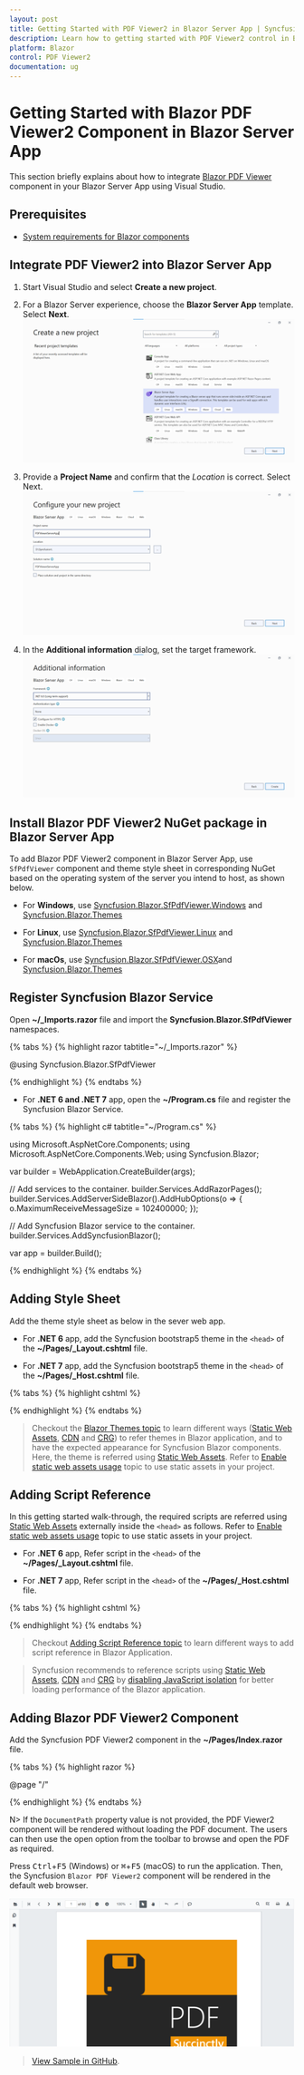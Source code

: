 ```yaml
---
layout: post
title: Getting Started with PDF Viewer2 in Blazor Server App | Syncfusion
description: Learn how to getting started with PDF Viewer2 control in Blazor Server-side application. You can view and comment on PDFs in ease and also can fill fields. 
platform: Blazor
control: PDF Viewer2
documentation: ug
---
```


# Getting Started with Blazor PDF Viewer2 Component in Blazor Server App

This section briefly explains about how to integrate [Blazor PDF Viewer](https://www.syncfusion.com/blazor-components/blazor-pdf-viewer) component in your Blazor Server App using Visual Studio.

## Prerequisites

* [System requirements for Blazor components](https://blazor.syncfusion.com/documentation/system-requirements)

## Integrate PDF Viewer2 into Blazor Server App

1. Start Visual Studio and select **Create a new project**.

2. For a Blazor Server experience, choose the **Blazor Server App** template. Select **Next**. 
![Create-new-blazor-server-app](GettingStarted_images/start-window-create-new-project.png)

3. Provide a **Project Name** and confirm that the *Location* is correct. Select Next. 
![Set-project-name](GettingStarted_images/Set-project-name.png)

4. In the **Additional information** dialog, set the target framework. 
![Set-target-framework](GettingStarted_images/Additional_information.png)

## Install Blazor PDF Viewer2 NuGet package in Blazor Server App

To add Blazor PDF Viewer2 component in Blazor Server App, use `SfPdfViewer` component and theme style sheet in corresponding NuGet based on the operating system of the server you intend to host, as shown below.

* For **Windows**, use [Syncfusion.Blazor.SfPdfViewer.Windows](https://www.nuget.org/packages/Syncfusion.Blazor.SfPdfViewer.Windows) and [Syncfusion.Blazor.Themes](https://www.nuget.org/packages/Syncfusion.Blazor.Themes/)

* For **Linux**, use [Syncfusion.Blazor.SfPdfViewer.Linux](https://www.nuget.org/packages/Syncfusion.Blazor.SfPdfViewer.Linux) and [Syncfusion.Blazor.Themes](https://www.nuget.org/packages/Syncfusion.Blazor.Themes/)

* For **macOs**, use [Syncfusion.Blazor.SfPdfViewer.OSX](https://www.nuget.org/packages/Syncfusion.Blazor.SfPdfViewer.OSX)and [Syncfusion.Blazor.Themes](https://www.nuget.org/packages/Syncfusion.Blazor.Themes/)

## Register Syncfusion Blazor Service

Open **~/_Imports.razor** file and import the **Syncfusion.Blazor.SfPdfViewer** namespaces.

{% tabs %}
{% highlight razor tabtitle="~/_Imports.razor" %}

@using Syncfusion.Blazor.SfPdfViewer

{% endhighlight %}
{% endtabs %}

* For **.NET 6 and .NET 7** app, open the **~/Program.cs** file and register the Syncfusion Blazor Service.

{% tabs %}
{% highlight c# tabtitle="~/Program.cs" %}

using Microsoft.AspNetCore.Components;
using Microsoft.AspNetCore.Components.Web;
using Syncfusion.Blazor;

var builder = WebApplication.CreateBuilder(args);

// Add services to the container.
builder.Services.AddRazorPages();
builder.Services.AddServerSideBlazor().AddHubOptions(o => { o.MaximumReceiveMessageSize = 102400000; });

// Add Syncfusion Blazor service to the container.
builder.Services.AddSyncfusionBlazor();

var app = builder.Build();

{% endhighlight %}
{% endtabs %}

## Adding Style Sheet

Add the theme style sheet as below in the sever web app.

* For **.NET 6** app, add the Syncfusion bootstrap5 theme in the `<head>` of the **~/Pages/_Layout.cshtml** file.

* For **.NET 7** app, add the Syncfusion bootstrap5 theme in the `<head>` of the **~/Pages/_Host.cshtml** file.

{% tabs %}
{% highlight cshtml %}

<head>
    <!-- Syncfusion Blazor PDF Viewer2 controls theme style sheet -->
    <link href="_content/Syncfusion.Blazor.Themes/bootstrap5.css" rel="stylesheet" />
</head>

{% endhighlight %}
{% endtabs %}

> Checkout the [Blazor Themes topic](https://blazor.syncfusion.com/documentation/appearance/themes) to learn different ways ([Static Web Assets](https://blazor.syncfusion.com/documentation/appearance/themes#static-web-assets), [CDN](https://blazor.syncfusion.com/documentation/appearance/themes#cdn-reference) and [CRG](https://blazor.syncfusion.com/documentation/common/custom-resource-generator)) to refer themes in Blazor application, and to have the expected appearance for Syncfusion Blazor components. Here, the theme is referred using [Static Web Assets](https://blazor.syncfusion.com/documentation/appearance/themes#static-web-assets). Refer to [Enable static web assets usage](https://blazor.syncfusion.com/documentation/appearance/themes#enable-static-web-assets-usage) topic to use static assets in your project.

## Adding Script Reference

 In this getting started walk-through, the required scripts are referred using [Static Web Assets](https://blazor.syncfusion.com/documentation/common/adding-script-references#static-web-assets) externally inside the `<head>` as follows. Refer to [Enable static web assets usage](https://blazor.syncfusion.com/documentation/common/adding-script-references#enable-static-web-assets-usage) topic to use static assets in your project.

* For **.NET 6** app, Refer script in the `<head>` of the **~/Pages/_Layout.cshtml** file.

* For **.NET 7** app, Refer script in the `<head>` of the **~/Pages/_Host.cshtml** file.

{% tabs %}
{% highlight cshtml %}

<head>
    <!-- Syncfusion Blazor PDF Viewer2 controls theme style sheet -->
    <link href="_content/Syncfusion.Blazor.Themes/bootstrap5.css" rel="stylesheet" />
    <!-- Syncfusion Blazor PDF Viewer2 controls scripts -->
    <script src="_content/Syncfusion.Blazor.PdfViewer/scripts/syncfusion-blazor-pdfviewer.min.js" type="text/javascript"></script>
</head>

{% endhighlight %}
{% endtabs %}

> Checkout [Adding Script Reference topic](https://blazor.syncfusion.com/documentation/common/adding-script-references) to learn different ways to add script reference in Blazor Application. 

> Syncfusion recommends to reference scripts using [Static Web Assets](https://blazor.syncfusion.com/documentation/common/adding-script-references#static-web-assets), [CDN](https://blazor.syncfusion.com/documentation/common/adding-script-references#cdn-reference) and [CRG](https://blazor.syncfusion.com/documentation/common/custom-resource-generator) by [disabling JavaScript isolation](https://blazor.syncfusion.com/documentation/common/adding-script-references#disable-javascript-isolation) for better loading performance of the Blazor application.

## Adding Blazor PDF Viewer2 Component

Add the Syncfusion PDF Viewer2 component in the **~/Pages/Index.razor** file.

{% tabs %}
{% highlight razor %}

@page "/"

<SfPdfViewer2 DocumentPath="@DocumentPath" Height="500px" Width="1060px"></SfPdfViewer2>

{% endhighlight %}
{% endtabs %}

N> If the `DocumentPath` property value is not provided, the PDF Viewer2 component will be rendered without loading the PDF document. The users can then use the open option from the toolbar to browse and open the PDF as required.

Press <kbd>Ctrl</kbd>+<kbd>F5</kbd> (Windows) or <kbd>⌘</kbd>+<kbd>F5</kbd> (macOS) to run the application. Then, the Syncfusion `Blazor PDF Viewer2` component will be rendered in the default web browser.

![Blazor PDFViewer Component](GettingStarted_images/blazor-pdfviewer.png)

>[View Sample in GitHub]().